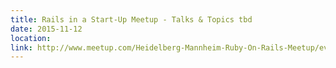 ```yaml
---
title: Rails in a Start-Up Meetup - Talks & Topics tbd
date: 2015-11-12
location: 
link: http://www.meetup.com/Heidelberg-Mannheim-Ruby-On-Rails-Meetup/events/225394699/
---
```

